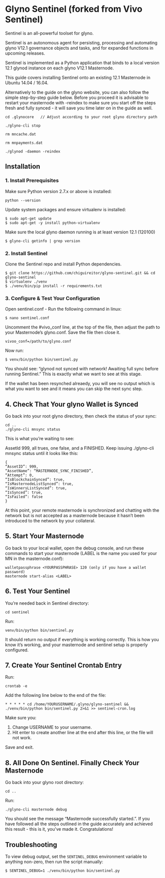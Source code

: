 # Glyno Sentinel (forked from Vivo Sentinel)

Sentinel is an all-powerful toolset for glyno.

Sentinel is an autonomous agent for persisting, processing and automating glyno V12.1 governance objects and tasks, and for expanded functions in upcoming releases.

Sentinel is implemented as a Python application that binds to a local version 12.1 glynod instance on each glyno V12.1 Masternode.

This guide covers installing Sentinel onto an existing 12.1 Masternode in Ubuntu 14.04 / 16.04.

Alternatively to the guide on the glyno website, you can also follow the simple step-by-step guide below. Before you proceed it is advisable to restart your masternode with -reindex to make sure you start off the steps fresh and fully synced - it will save you time later on in the guide as well.


    cd .glynocore   // Adjust according to your root glyno directory path

    ./glyno-cli stop

    rm mncache.dat

    rm mnpayments.dat

    ./glynod -daemon -reindex



## Installation

### 1. Install Prerequisites

Make sure Python version 2.7.x or above is installed:

    python --version

Update system packages and ensure virtualenv is installed:

    $ sudo apt-get update
    $ sudo apt-get -y install python-virtualenv

Make sure the local glyno daemon running is at least version 12.1 (120100)

    $ glyno-cli getinfo | grep version

### 2. Install Sentinel

Clone the Sentinel repo and install Python dependencies.

    $ git clone https://github.com/chiguireitor/glyno-sentinel.git && cd glyno-sentinel
    $ virtualenv ./venv
    $ ./venv/bin/pip install -r requirements.txt


### 3. Configure & Test Your Configuration

Open sentinel.conf - Run the following command in linux:

    $ nano sentinel.conf

Uncomment the #vivo_conf line, at the top of the file, then adjust the path to your Masternode’s glyno.conf. Save the file then close it.

    vivoo_conf=/path/to/glyno.conf

Now run:

    $ venv/bin/python bin/sentinel.py

You should see: “glynod not synced with network! Awaiting full sync before running Sentinel.”
This is exactly what we want to see at this stage.

If the wallet has been resynched alreaedy, you will see no output which is what you want to see and it means you can skip the next sync step.


## 4. Check That Your glyno Wallet is Synced 

Go back into your root glyno directory, then check the status of your sync:

    cd .. 
    ./glyno-cli mnsync status


This is what you’re waiting to see:

AssetId 999, all trues, one false, and a FINISHED. Keep issuing ./glyno-cli mnsync status until it looks like this:


    {
    “AssetID”: 999,
    “AssetName”: “MASTERNODE_SYNC_FINISHED”,
    “Attempt”: 0,
    “IsBlockchainSynced”: true,
    “IsMasternodeListSynced”: true,
    “IsWinnersListSynced”: true,
    “IsSynced”: true,
    “IsFailed”: false
    }
    
At this point, your remote masternode is synchronized and chatting with the network but is not accepted as a masternode because it hasn’t been introduced to the network by your collateral.


## 5. Start Your Masternode

 Go back to your local wallet, open the debug console, and run these commands to start your masternode (LABEL is the name you used for your MN in the masternode.conf):

    walletpassphrase <YOURPASSPHRASE> 120 (only if you have a wallet password)
    masternode start-alias <LABEL>


## 6. Test Your Sentinel

You’re needed back in Sentinel directory:

    cd sentinel

Run:

    venv/bin/python bin/sentinel.py

It should return no output if everything is working correctly. This is how you know it’s working, and your masternode and sentinel setup is properly configured.

## 7. Create Your Sentinel Crontab Entry

Run:

    crontab -e

Add the following line below to the end of the file:

    * * * * * cd /home/YOURUSERNAME/.glyno/glyno-sentinel && ./venv/bin/python bin/sentinel.py 2>&1 >> sentinel-cron.log
    

Make sure you:

1) Change USERNAME to your username.
2) Hit enter to create another line at the end after this line, or the file will not work.

Save and exit.

## 8. All Done On Sentinel. Finally Check Your Masternode

Go back into your glyno root directory:

    cd ..

Run:

    ./glyno-cli masternode debug

You should see the message “Masternode successfully started.”. If you have followed all the steps outlined in the guide accurately and achieved this result - this is it, you've made it. Congratulations!

## Troubleshooting

To view debug output, set the `SENTINEL_DEBUG` environment variable to anything non-zero, then run the script manually:

    $ SENTINEL_DEBUG=1 ./venv/bin/python bin/sentinel.py


